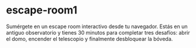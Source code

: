 # escape-room1
Sumérgete en un escape room interactivo desde tu navegador. Estás en un antiguo observatorio y tienes 30 minutos para completar tres desafíos: abrir el domo, encender el telescopio y finalmente desbloquear la bóveda.
